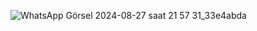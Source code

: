 
![WhatsApp Görsel 2024-08-27 saat 21 57 31_33e4abda](https://github.com/user-attachments/assets/53adfebb-7df8-4084-87fe-9a26e5069806)
